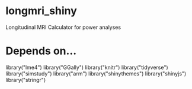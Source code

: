 # longmri_shiny
Longitudinal MRI Calculator for power analyses

# Depends on...

library("lme4")
library("GGally")
library("knitr")
library("tidyverse")
library("simstudy")
library("arm")
library("shinythemes")
library("shinyjs")
library("stringr")

